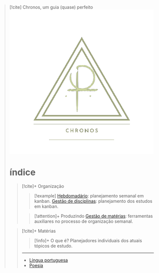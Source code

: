 > [!cite] Chronos, um guia (quase) perfeito
> ![image](.attachments/7ee7c58d19704922bce0028dfe22ad94d047d53c.png) 
> # índice
> > [!cite]+ Organização
> > > [!example]
> >  [Hebdomadário](/Se%C3%A7%C3%B5es%2FOrganiza%C3%A7%C3%A3o/Hebdomad%C3%A1rio.kanban.md): planejamento semanal em kanban.
> > [Gestão de disciplinas](https://www.noteshub.app/notebooks/github/Efzevios%2FChronos/Se%C3%A7%C3%B5es%2FOrganiza%C3%A7%C3%A3o/Gest%C3%A3o%20de%20disciplinas.kanban.md): planejamento dos estudos em kanban.
> >
> > > [!attention]+ Produzindo
> > [Gestão de matérias](Se%C3%A7%C3%B5es%2FOrganiza%C3%A7%C3%A3o/Organiza%C3%A7%C3%A3o%20de%20mat%C3%A9rias.md): ferramentas auxiliares no processo de organização semanal.
> >
> > 
> >   
> > 
> >   
>  
> > [!cite]+ Matérias
> > > [!info]+ O que é?
> > > Planejadores individuais dos atuais tópicos de estudo.
> > ---
> > - [Língua portuguesa](/Se%C3%A7%C3%B5es%2FDisciplinas%2FLinguagens%2FL%C3%ADngua%20Portuguesa/Kanban%20-%20L%C3%ADngua%20portuguesa.kanban.md)
> > - [Poesia](/Se%C3%A7%C3%B5es%2FDisciplinas%2FOutros%2FPoesia%2FNo%C3%A7%C3%B5es%20de%20versifica%C3%A7%C3%A3o%20(Cap.%2022%3B%20Nova%20gram%C3%A1tica%20do%20portugu%C3%AAs%20contempor%C3%A2neo)/Kanban%20-%20No%C3%A7%C3%B5es%20de%20versifica%C3%A7%C3%A3o.kanban.md)
